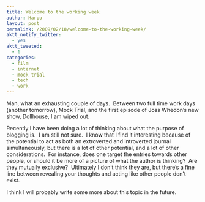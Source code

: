 ```yaml
---
title: Welcome to the working week
author: Harpo
layout: post
permalink: /2009/02/18/welcome-to-the-working-week/
aktt_notify_twitter:
  - yes
aktt_tweeted:
  - 1
categories:
  - film
  - internet
  - mock trial
  - tech
  - work
---
```

Man, what an exhausting couple of days.  Between two full time work days (another tomorrow), Mock Trial, and the first episode of Joss Whedon&#8217;s new show, Dollhouse, I am wiped out.

Recently I have been doing a lot of thinking about what the purpose of blogging is.  I am still not sure.  I know that I find it interesting because of the potential to act as both an extroverted and introverted journal simultaneously, but there is a lot of other potential, and a lot of other considerations.  For instance, does one target the entries towards other people, or should it be more of a picture of what the author is thinking?  Are they mutually exclusive?  Ultimately I don&#8217;t think they are, but there&#8217;s a fine line between revealing your thoughts and acting like other people don&#8217;t exist.

I think I will probably write some more about this topic in the future.